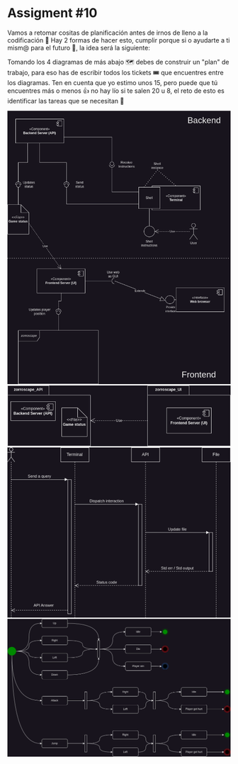 # Assigment #10

Vamos a retomar cositas de planificación antes de irnos de lleno a la codificación 🌲 Hay 2 formas de hacer esto, cumplir porque si o ayudarte a ti mism@ para el futuro 💫, la idea será la siguiente:

Tomando los 4 diagramas de más abajo 🗺 debes de construir un "plan" de trabajo, para eso has de escribir todos los tickets 🎟 que encuentres entre los diagramas. Ten en cuenta que yo estimo unos 15, pero puede que tú encuentres más o menos 👍 no hay lío si te salen 20 u 8, el reto de esto es identificar las tareas que se necesitan 🎯

![Diagrama de componentes](./zorrospace-Components.drawio.png "Diagrama de componentes")
![Diagrama de paquetes](./zorrospace-Packages.drawio.png "Diagrama de paquetes")
![Diagrama de secuencia](./zorrospace-Sequence.drawio.png "Diagrama de secuencia")
![Diagrama de estados](./zorrospace-States.drawio.png "Diagrama de estados")
